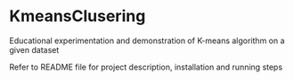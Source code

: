 # KmeansClusering
Educational experimentation and demonstration of K-means algorithm on a given dataset

Refer to README file for project description, installation and running steps
